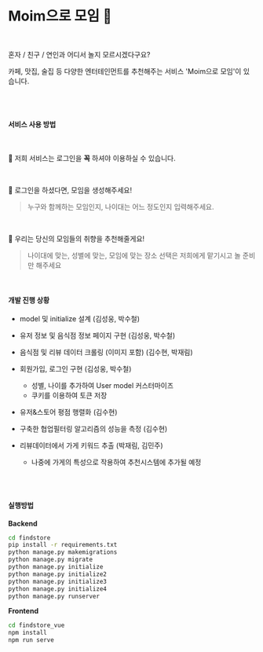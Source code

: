 # Moim으로 모임  💜

<br>

혼자  /  친구 / 연인과 어디서 놀지 모르시겠다구요?

카페, 맛집, 술집 등 다양한 엔터테인먼트를 추천해주는 서비스 'Moim으로 모임'이 있습니다.

<br><br>

#### 서비스 사용 방법 
<br>

:key: 저희 서비스는 로그인을 **꼭** 하셔야 이용하실 수 있습니다.

<br>

👭 로그인을 하셨다면, 모임을 생성해주세요!  

> 누구와 함께하는 모임인지, 나이대는 어느 정도인지 입력해주세요.

<br>

👀 우리는 당신의 모임들의 취향을 추천해줄게요!

> 나이대에 맞는, 성별에 맞는, 모임에 맞는 장소 선택은 저희에게 맡기시고 놀 준비만 해주세요

<br>



####  개발 진행 상황

- model 및 initialize 설계 (김성웅, 박수철)

- 유저 정보 및 음식점 정보 페이지 구현 (김성웅, 박수철)

- 음식점 및 리뷰 데이터 크롤링 (이미지 포함) (김수현, 박재림)

- 회원가입, 로그인 구현 (김성웅, 박수철)
  - 성별, 나이를 추가하여 User model 커스터마이즈
  - 쿠키를 이용하여 토큰 저장
  
- 유저&스토어 평점 행렬화 (김수현)

- 구축한 협업필터링 알고리즘의 성능을 측정 (김수현)

- 리뷰데이터에서 가게 키워드 추출 (박재림, 김민주)
  - 나중에 가게의 특성으로 작용하여 추천시스템에 추가될 예정


<br><br>


#### 실행방법

**Backend**

```sh
cd findstore
pip install -r requirements.txt
python manage.py makemigrations
python manage.py migrate
python manage.py initialize
python manage.py initialize2
python manage.py initialize3
python manage.py initialize4
python manage.py runserver

```

**Frontend**

```sh
cd findstore_vue
npm install
npm run serve
```